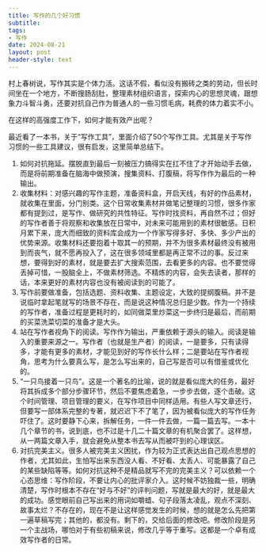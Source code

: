 ```yaml
---
title: 写作的几个好习惯
subtitle: 
tags: 
- 写作
date: 2024-08-21
layout: post
header-style: text
---
```


村上春树说，写作其实是个体力活。这话不假，看似没有搬砖之类的劳动，但长时间坐在一个地方，不断搜肠刮肚，整理素材组织语言，探索内心的思想灵魂，跟想象力斗智斗勇，还要对抗自己作为普通人的一些习惯毛病，耗费的体力着实不小。

在这样的高强度工作下，如何才能有效产出呢？

最近看了一本书，关于“写作工具”，里面介绍了50个写作工具。尤其是关于写作习惯的一些工具建议，很有启发，这里简单总结下。

1. 如何对抗拖延。摆脱直到最后一刻被压力搞得实在扛不住了才开始动手去做，而是将前期准备在脑海中做预演，搜集资料、打腹稿，将写作作为最后的一种输出。
2. 收集材料：对感兴趣的写作主题，准备资料盒，开启天线，有好的作品素材，就收集在里面，分门别类。这个日常收集素材并做笔记整理的习惯，很多作家都有提到过，是写作、做研究的共性特征。写作时找资料，再自然不过；但好的写作者善于将观察和收集放在日常中，对未来可能用到的素材很敏感。日积月累下来，庞大而细致的资料库会成为一个作家写得多好、多快、多少产出的优势来源。收集材料还要抱着十取其一的预期，并不为很多素材最终没有被用到而丧气，就不愿再投入了，这在很多领域里都是再正常不过的事。反过来想，要得到好的素材，就是要去扩大搜索范围，去看更多的内容。也不要觉得丢掉可惜，一股脑全上，不做素材筛选。不精炼的内容，会失去读者，那样的话，本来更好的素材内容也没有被阅读到的可能了。
3. 写作前要做准备，包括选题、资料收集、主题设定，大致的提纲腹稿。并不是说临时拿起笔就写的场景不存在，而是说这种情况总归是少数。作为一个持续的写作者，准备过程是更耗时的，如同做菜里炒菜这一步终归是最后，而前期的买菜洗菜切菜的准备才是大头。
4. 站在写作者视角下的阅读。写作作为输出，严重依赖于源头的输入。阅读是输入的重要来源之一。写作者（也就是生产者）的阅读，一是要多，只有读得多，才能有更多的素材，才能见到好的写作长什么样；二是要站在写作者视角，思考为什么要真么写，是怎么写出来的，自己写是否可以有借鉴或优化的。
5. “一只鸟接着一只鸟”。这是一个著名的比喻，说的就是看似庞大的任务，最好将其拆成多个部分步骤环节，然后不要焦虑着急，一步步去做，逐个击破。这个时间管理、项目管理的要义，在写作项目中同样适用。有些人写文章还行，但要写一部体系完整的专著，就迟迟下不了笔了，因为被看似庞大的写作任务吓住了。这时要静下心来，拆解任务，一件一件去做，一篇一篇去写。一本十几个章节的书，说到底，也不过是十几二十篇文章的有机聚合罢了。这样想，从一两篇文章入手，就会避免从整本书去写从而被吓到的心理误区。
6. 对抗完美主义。很多人被完美主义困扰，作为较为正式表达出自己观点思想的作者，尤其如此，生怕写出来东西没人看、不好看、太丢人、可能暴露了自己的某些缺陷等等。如何对抗这种不是精品就写不完的完美主义？可以依赖一个心态思维：写作阶段，不要让内心的批评家介入。这时候不妨独裁一些，明确清楚，写作时根本不存在“好与不好”的评判问题，写就是最大的好，就是最大的成功。感觉眼前自己写出来的用词如嚼蜡、句子段落太凌乱，观点不深刻、故事太烂？不存在的，现在不是让这样感觉发生的时候，想的就是怎么先把第一遍草稿写完；其他的，都没有。剩下的，交给后面的修改吧。修改阶段是另一个主战场，哪怕对于有些初稿来说，修改几乎等于重写。这都是一个卓有成效写作者的日常。



